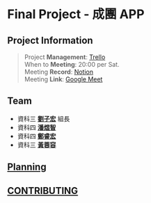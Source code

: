 # Final Project - 成團 APP
## Project Information
> Project **Management**: [Trello](https://trello.com/invite/b/670150e8404f03b92ab3844e/ATTId872c43e67d96215e967c78251330e95E940803F/cnsdm-final-project-management)<br />
> When to **Meeting**: 20:00 per Sat.<br />
> Meeting **Record**: [Notion](https://www.notion.so/Final-Project-11531c02fb3f80cd8e37c8d0b8f6802e?pvs=4)<br />
> Meeting **Link**: [Google Meet](https://meet.google.com/vwa-iikc-fku) <br />

## Team

- 資科三 [__劉子宏__](https://github.com/EricLiu750501) 組長
- 資科四 [__潘煜智__](https://github.com/YCNeo718)
- 資科四 [__鄭睿宏__](https://github.com/RyanCheng98153)
- 資科三 [__黃蓉容__](https://github.com/Zhong220)

## [__Planning__](./docs/planning/readme.md)
## [__CONTRIBUTING__](./CONTRIBUTING.md)